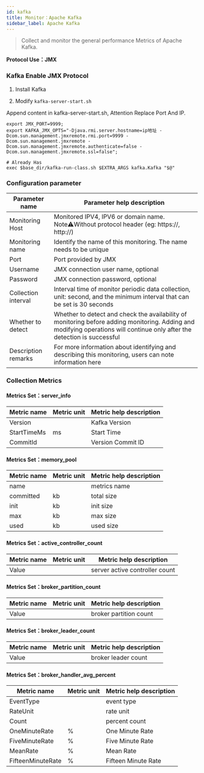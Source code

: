 ```yaml
---
id: kafka  
title: Monitor：Apache Kafka      
sidebar_label: Apache Kafka
---
```


> Collect and monitor the general performance Metrics of Apache Kafka.

**Protocol Use：JMX**

### Kafka Enable JMX Protocol

1. Install Kafka

2. Modify `kafka-server-start.sh`

Append content in kafka-server-start.sh, Attention Replace Port And IP.

```shell
export JMX_PORT=9999;
export KAFKA_JMX_OPTS="-Djava.rmi.server.hostname=ip地址 -Dcom.sun.management.jmxremote.rmi.port=9999 -Dcom.sun.management.jmxremote -Dcom.sun.management.jmxremote.authenticate=false -Dcom.sun.management.jmxremote.ssl=false";

# Already Has 
exec $base_dir/kafka-run-class.sh $EXTRA_ARGS kafka.Kafka "$@"
```

### Configuration parameter

| Parameter name      | Parameter help description |
| ----------- | ----------- |
| Monitoring Host     | Monitored IPV4, IPV6 or domain name. Note⚠️Without protocol header (eg: https://, http://) |
| Monitoring name     | Identify the name of this monitoring. The name needs to be unique |
| Port        | Port provided by JMX |
| Username      | JMX connection user name, optional |
| Password       | JMX connection password, optional |
| Collection interval   | Interval time of monitor periodic data collection, unit: second, and the minimum interval that can be set is 30 seconds |
| Whether to detect    | Whether to detect and check the availability of monitoring before adding monitoring. Adding and modifying operations will continue only after the detection is successful |
| Description remarks    | For more information about identifying and describing this monitoring, users can note information here |

### Collection Metrics

#### Metrics Set：server_info

| Metric name      | Metric unit | Metric help description |
| ----------- | ----------- | ----------- |
| Version         |  | Kafka Version |
| StartTimeMs            | ms | Start Time |
| CommitId         |  | Version Commit ID |


#### Metrics Set：memory_pool

| Metric name      | Metric unit | Metric help description |
| ----------- | ----------- | ----------- |
| name         |  | metrics name |
| committed            | kb | total size |
| init         | kb | init size |
| max | kb | max size |
| used         | kb | used size |

#### Metrics Set：active_controller_count

| Metric name      | Metric unit | Metric help description |
| ----------- | ----------- | ----------- |
| Value            |  | server active controller count |


#### Metrics Set：broker_partition_count

| Metric name      | Metric unit | Metric help description |
| ----------- | ----------- | ----------- |
| Value            |  | broker partition count |

#### Metrics Set：broker_leader_count

| Metric name      | Metric unit | Metric help description |
| ----------- | ----------- | ----------- |
| Value            |  | broker leader count |


#### Metrics Set：broker_handler_avg_percent 

| Metric name      | Metric unit | Metric help description |
| ----------- | ----------- | ----------- |
| EventType            |  | event type |
| RateUnit            |  | rate unit |
| Count            |  | percent count |
| OneMinuteRate            | % | One Minute Rate |
| FiveMinuteRate            | % |  Five Minute Rate |
| MeanRate            | % | Mean Rate |
| FifteenMinuteRate            | % | Fifteen Minute Rate |




